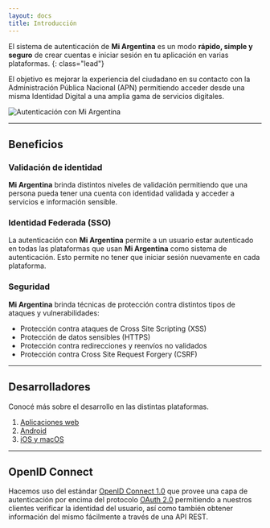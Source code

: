 ```yaml
---
layout: docs
title: Introducción
---
```


El sistema de autenticación de **Mi Argentina** es un modo **rápido, simple y seguro** de crear cuentas e iniciar sesión en tu aplicación en varias plataformas.
{: class="lead"}

El objetivo es mejorar la experiencia del ciudadano en su contacto con la Administración Pública Nacional (APN) permitiendo acceder desde una misma Identidad Digital a una amplia gama de servicios digitales.

![Autenticación con Mi Argentina](./img/id_login.png)

---

## Beneficios

### Validación de identidad

**Mi Argentina** brinda distintos niveles de validación permitiendo que una persona pueda tener una cuenta con identidad validada y acceder a servicios e información sensible.

### Identidad Federada (SSO)

   La autenticación con **Mi Argentina** permite a un usuario estar autenticado en todas las plataformas que usan **Mi Argentina** como sistema de autenticación. Esto permite no tener que iniciar sesión nuevamente en cada plataforma.

### Seguridad

**Mi Argentina** brinda técnicas de protección contra distintos tipos de ataques y vulnerabilidades:
- Protección contra ataques de Cross Site Scripting (XSS)
- Protección de datos sensibles (HTTPS)
- Protección contra redirecciones y reenvíos no validados
- Protección contra Cross Site Request Forgery (CSRF)

---

## Desarrolladores
Conocé más sobre el desarrollo en las distintas plataformas.

1. [Aplicaciones web](doc/plataformas.html#aplicaciones-web)
2. [Android](doc/plataformas.html#android)
3. [iOS y macOS](doc/plataformas.html#ios-y-macos)

---

## OpenID Connect

Hacemos uso del estándar [OpenID Connect 1.0](http://openid.net/connect/) que provee una capa de autenticación por encima del protocolo [OAuth 2.0](https://oauth.net/2/) permitiendo a nuestros clientes verificar la identidad del usuario, así como también obtener información del mismo fácilmente a través de una API REST.
